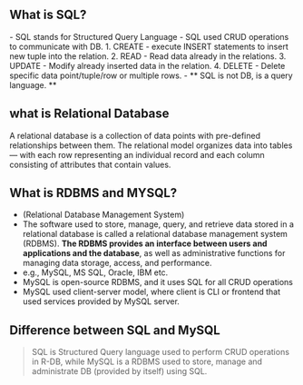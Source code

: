 ## What is SQL?
<p>
    - SQL stands for Structured Query Language
    - SQL used CRUD operations to communicate with DB.
        1. CREATE - execute INSERT statements to insert new tuple into the relation.
        2. READ - Read data already in the relations.
        3. UPDATE - Modify already inserted data in the relation.
        4. DELETE - Delete specific data point/tuple/row or multiple rows.
    - ** SQL is not DB, is a query language. **
</p>

## what is Relational Database
<p>A relational database is a collection of data points with pre-defined relationships between them. The relational model organizes data into tables — with each row representing an individual record and each column consisting of attributes that contain values.</p>

## What is RDBMS and MYSQL?
<p>
    <ul>
    <li>(Relational Database Management System)</li>
    <li>The software used to store, manage, query, and retrieve data stored in a relational database is called a relational database management system (RDBMS). <B> The RDBMS provides an interface between users and applications and the database</B>, as well as administrative functions for managing data storage, access, and performance.</li>
    <li>e.g., MySQL, MS SQL, Oracle, IBM etc.</li>
    <li>MySQL is open-source RDBMS, and it uses SQL for all CRUD operations</li>
    <li>MySQL used client-server model, where client is CLI or frontend that used services provided by MySQL server.</li>
    </ul>
</p>

## Difference between SQL and MySQL
> SQL is Structured Query language used to perform CRUD operations in R-DB, while MySQL is a RDBMS used to
> store, manage and administrate DB (provided by itself) using SQL.


